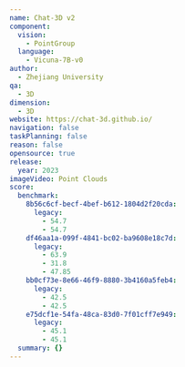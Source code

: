 ```yaml
---
name: Chat-3D v2
component:
  vision:
    - PointGroup
  language:
    - Vicuna-7B-v0
author:
  - Zhejiang University
qa:
  - 3D
dimension:
  - 3D
website: https://chat-3d.github.io/
navigation: false
taskPlanning: false
reason: false
opensource: true
release:
  year: 2023
imageVideo: Point Clouds
score:
  benchmark:
    8b56c6cf-becf-4bef-b612-1804d2f20cda:
      legacy:
        - 54.7
        - 54.7
    df46aa1a-099f-4841-bc02-ba9608e18c7d:
      legacy:
        - 63.9
        - 31.8
        - 47.85
    bb0cf73e-8e66-46f9-8880-3b4160a5feb4:
      legacy:
        - 42.5
        - 42.5
    e75dcf1e-54fa-48ca-83d0-7f01cff7e949:
      legacy:
        - 45.1
        - 45.1
  summary: {}
---
```

